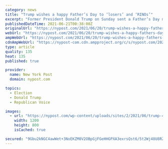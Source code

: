 ```yaml
---
category: news
title: "Trump wishes a happy Father’s Day to ‘losers’ and ‘RINOs’"
excerpt: "Former President Donald Trump on Sunday sent a Father’s Day message to his political adversaries — who he blasted as “losers.”"
publishedDateTime: 2021-06-21T00:38:00Z
originalUrl: "https://nypost.com/2021/06/20/trump-wishes-a-happy-fathers-day-to-losers-and-rinos/"
webUrl: "https://nypost.com/2021/06/20/trump-wishes-a-happy-fathers-day-to-losers-and-rinos/"
ampWebUrl: "https://nypost.com/2021/06/20/trump-wishes-a-happy-fathers-day-to-losers-and-rinos/amp/"
cdnAmpWebUrl: "https://nypost-com.cdn.ampproject.org/c/s/nypost.com/2021/06/20/trump-wishes-a-happy-fathers-day-to-losers-and-rinos/amp/"
type: article
quality: 135
heat: 135
published: true

provider:
  name: New York Post
  domain: nypost.com

topics:
  - Election
  - Donald Trump
  - Republican Voice

images:
  - url: "https://nypost.com/wp-content/uploads/sites/2/2021/06/trump-4.jpg?quality=90&strip=all&w=1200"
    width: 1200
    height: 800
    isCached: true

secured: "9Gbu2kNGC4awWet+3NoEKZM0V2OBpGjFGeHHGPXA3exrsQst6/5t2Wj48U8RZyCeSj7UWbiU92F6R8FOLkaH+CxfkJ2Q2JyswPljIk4OtRTMdMWbJRpBVVdJGvwbjVHcKMe0tLt1Vz4CKCe6uH7WPmPJ7l3R8rnXq5kx3yNg+P8bzeyYNCb8F7852BwXaDg8GTOWNbvkXCDpWXKFHss9b3mMjVsjI9+QHmI4RDZE/DS3tuGpqfkdNacRODbSoEnVBQB3lAaLAZkzDTpWMk15cSEXTM7Xl6+HYLiynVOKAvdqEFBr8xQVF2O10cULS8e7He664nSs5b9wnyIip4rjR692+8MgX8bpTu9eu8fC1n8=;LBoIgSUvGp+yrAuVbdXFGw=="
---
```


